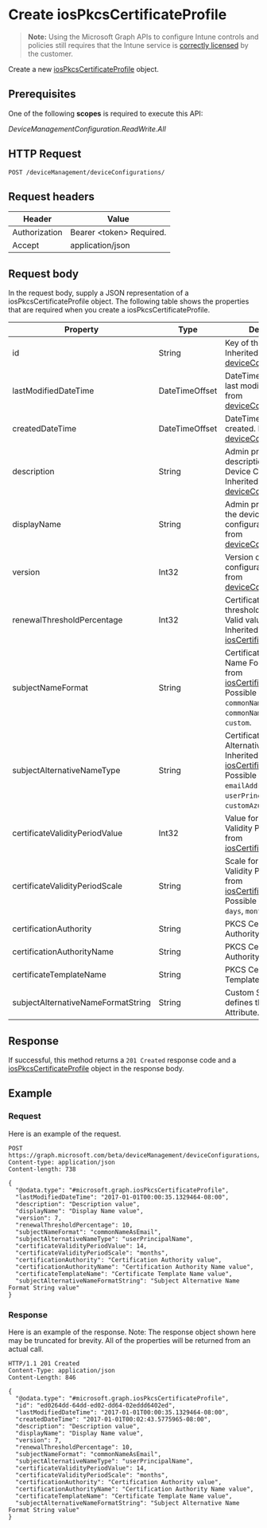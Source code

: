 ﻿# Create iosPkcsCertificateProfile

> **Note:** Using the Microsoft Graph APIs to configure Intune controls and policies still requires that the Intune service is [correctly licensed](https://go.microsoft.com/fwlink/?linkid=839381) by the customer.

Create a new [iosPkcsCertificateProfile](../resources/intune_deviceconfig_iospkcscertificateprofile.md) object.
## Prerequisites
One of the following **scopes** is required to execute this API:

*DeviceManagementConfiguration.ReadWrite.All*
## HTTP Request
<!-- {
  "blockType": "ignored"
}
-->
```http
POST /deviceManagement/deviceConfigurations/
```

## Request headers
|Header|Value|
|---|---|
|Authorization|Bearer &lt;token&gt; Required.|
|Accept|application/json|

## Request body
In the request body, supply a JSON representation of a iosPkcsCertificateProfile object.
The following table shows the properties that are required when you create a iosPkcsCertificateProfile.

|Property|Type|Description|
|---|---|---|
|id|String|Key of the entity. Inherited from [deviceConfiguration](../resources/intune_deviceconfig_deviceconfiguration.md)|
|lastModifiedDateTime|DateTimeOffset|DateTime the object was last modified. Inherited from [deviceConfiguration](../resources/intune_deviceconfig_deviceconfiguration.md)|
|createdDateTime|DateTimeOffset|DateTime the object was created. Inherited from [deviceConfiguration](../resources/intune_deviceconfig_deviceconfiguration.md)|
|description|String|Admin provided description of the Device Configuration. Inherited from [deviceConfiguration](../resources/intune_deviceconfig_deviceconfiguration.md)|
|displayName|String|Admin provided name of the device configuration. Inherited from [deviceConfiguration](../resources/intune_deviceconfig_deviceconfiguration.md)|
|version|Int32|Version of the device configuration. Inherited from [deviceConfiguration](../resources/intune_deviceconfig_deviceconfiguration.md)|
|renewalThresholdPercentage|Int32|Certificate renewal threshold percentage. Valid values 1 to 99 Inherited from [iosCertificateProfileBase](../resources/intune_deviceconfig_ioscertificateprofilebase.md)|
|subjectNameFormat|String|Certificate Subject Name Format. Inherited from [iosCertificateProfileBase](../resources/intune_deviceconfig_ioscertificateprofilebase.md) Possible values are: `commonName`, `commonNameAsEmail`, `custom`.|
|subjectAlternativeNameType|String|Certificate Subject Alternative Name type. Inherited from [iosCertificateProfileBase](../resources/intune_deviceconfig_ioscertificateprofilebase.md) Possible values are: `emailAddress`, `userPrincipalName`, `customAzureADAttribute`.|
|certificateValidityPeriodValue|Int32|Value for the Certificate Validity Period. Inherited from [iosCertificateProfileBase](../resources/intune_deviceconfig_ioscertificateprofilebase.md)|
|certificateValidityPeriodScale|String|Scale for the Certificate Validity Period. Inherited from [iosCertificateProfileBase](../resources/intune_deviceconfig_ioscertificateprofilebase.md) Possible values are: `days`, `months`, `years`.|
|certificationAuthority|String|PKCS Certification Authority.|
|certificationAuthorityName|String|PKCS Certification Authority Name.|
|certificateTemplateName|String|PKCS Certificate Template Name.|
|subjectAlternativeNameFormatString|String|Custom String that defines the AAD Attribute.|



## Response
If successful, this method returns a `201 Created` response code and a [iosPkcsCertificateProfile](../resources/intune_deviceconfig_iospkcscertificateprofile.md) object in the response body.

## Example
### Request
Here is an example of the request.
```http
POST https://graph.microsoft.com/beta/deviceManagement/deviceConfigurations/
Content-type: application/json
Content-length: 738

{
  "@odata.type": "#microsoft.graph.iosPkcsCertificateProfile",
  "lastModifiedDateTime": "2017-01-01T00:00:35.1329464-08:00",
  "description": "Description value",
  "displayName": "Display Name value",
  "version": 7,
  "renewalThresholdPercentage": 10,
  "subjectNameFormat": "commonNameAsEmail",
  "subjectAlternativeNameType": "userPrincipalName",
  "certificateValidityPeriodValue": 14,
  "certificateValidityPeriodScale": "months",
  "certificationAuthority": "Certification Authority value",
  "certificationAuthorityName": "Certification Authority Name value",
  "certificateTemplateName": "Certificate Template Name value",
  "subjectAlternativeNameFormatString": "Subject Alternative Name Format String value"
}
```

### Response
Here is an example of the response. Note: The response object shown here may be truncated for brevity. All of the properties will be returned from an actual call.
```http
HTTP/1.1 201 Created
Content-Type: application/json
Content-Length: 846

{
  "@odata.type": "#microsoft.graph.iosPkcsCertificateProfile",
  "id": "ed0264dd-64dd-ed02-dd64-02eddd6402ed",
  "lastModifiedDateTime": "2017-01-01T00:00:35.1329464-08:00",
  "createdDateTime": "2017-01-01T00:02:43.5775965-08:00",
  "description": "Description value",
  "displayName": "Display Name value",
  "version": 7,
  "renewalThresholdPercentage": 10,
  "subjectNameFormat": "commonNameAsEmail",
  "subjectAlternativeNameType": "userPrincipalName",
  "certificateValidityPeriodValue": 14,
  "certificateValidityPeriodScale": "months",
  "certificationAuthority": "Certification Authority value",
  "certificationAuthorityName": "Certification Authority Name value",
  "certificateTemplateName": "Certificate Template Name value",
  "subjectAlternativeNameFormatString": "Subject Alternative Name Format String value"
}
```



